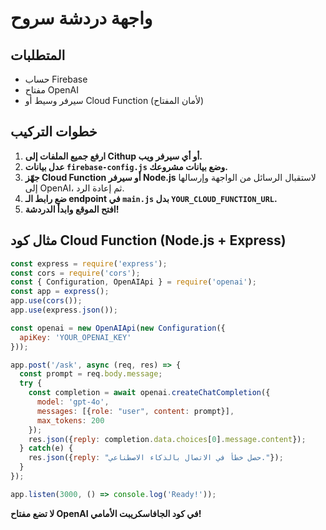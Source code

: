 # واجهة دردشة سروح

## المتطلبات
- حساب Firebase
- مفتاح OpenAI
- سيرفر وسيط أو Cloud Function (لأمان المفتاح)

## خطوات التركيب

1. **ارفع جميع الملفات إلى Cithup أو أي سيرفر ويب.**
2. **عدل بيانات `firebase-config.js` وضع بيانات مشروعك.**
3. **جهّز Cloud Function أو سيرفر Node.js** لاستقبال الرسائل من الواجهة وإرسالها إلى OpenAI، ثم إعادة الرد.
4. **ضع رابط الـ endpoint في `main.js` بدل `YOUR_CLOUD_FUNCTION_URL`.**
5. **افتح الموقع وابدأ الدردشة!**

## مثال كود Cloud Function (Node.js + Express)
```js
const express = require('express');
const cors = require('cors');
const { Configuration, OpenAIApi } = require('openai');
const app = express();
app.use(cors());
app.use(express.json());

const openai = new OpenAIApi(new Configuration({
  apiKey: 'YOUR_OPENAI_KEY'
}));

app.post('/ask', async (req, res) => {
  const prompt = req.body.message;
  try {
    const completion = await openai.createChatCompletion({
      model: 'gpt-4o',
      messages: [{role: "user", content: prompt}],
      max_tokens: 200
    });
    res.json({reply: completion.data.choices[0].message.content});
  } catch(e) {
    res.json({reply: "حصل خطأ في الاتصال بالذكاء الاصطناعي."});
  }
});

app.listen(3000, () => console.log('Ready!'));
```

**لا تضع مفتاح OpenAI في كود الجافاسكريبت الأمامي!**
